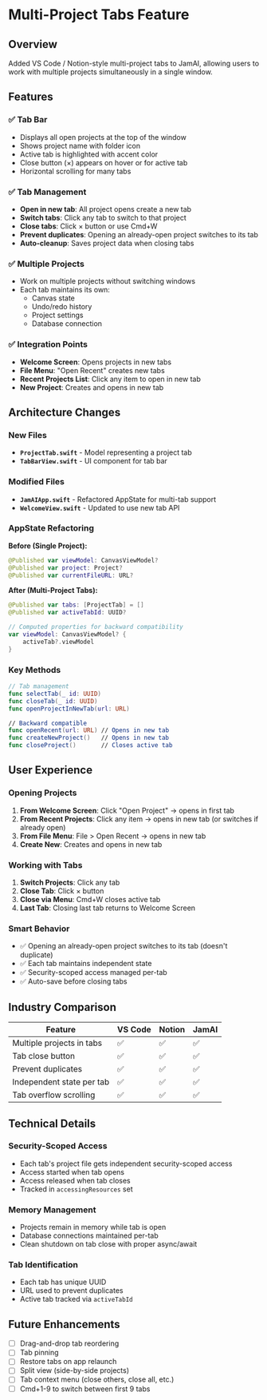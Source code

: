 # Multi-Project Tabs Feature

## Overview

Added VS Code / Notion-style multi-project tabs to JamAI, allowing users to work with multiple projects simultaneously in a single window.

## Features

### ✅ Tab Bar
- Displays all open projects at the top of the window
- Shows project name with folder icon
- Active tab is highlighted with accent color
- Close button (×) appears on hover or for active tab
- Horizontal scrolling for many tabs

### ✅ Tab Management
- **Open in new tab**: All project opens create a new tab
- **Switch tabs**: Click any tab to switch to that project
- **Close tabs**: Click × button or use Cmd+W
- **Prevent duplicates**: Opening an already-open project switches to its tab
- **Auto-cleanup**: Saves project data when closing tabs

### ✅ Multiple Projects
- Work on multiple projects without switching windows
- Each tab maintains its own:
  - Canvas state
  - Undo/redo history
  - Project settings
  - Database connection

### ✅ Integration Points
- **Welcome Screen**: Opens projects in new tabs
- **File Menu**: "Open Recent" creates new tabs
- **Recent Projects List**: Click any item to open in new tab
- **New Project**: Creates and opens in new tab

## Architecture Changes

### New Files
- **`ProjectTab.swift`** - Model representing a project tab
- **`TabBarView.swift`** - UI component for tab bar

### Modified Files
- **`JamAIApp.swift`** - Refactored AppState for multi-tab support
- **`WelcomeView.swift`** - Updated to use new tab API

### AppState Refactoring

**Before (Single Project):**
```swift
@Published var viewModel: CanvasViewModel?
@Published var project: Project?
@Published var currentFileURL: URL?
```

**After (Multi-Project Tabs):**
```swift
@Published var tabs: [ProjectTab] = []
@Published var activeTabId: UUID?

// Computed properties for backward compatibility
var viewModel: CanvasViewModel? {
    activeTab?.viewModel
}
```

### Key Methods

```swift
// Tab management
func selectTab(_ id: UUID)
func closeTab(_ id: UUID)
func openProjectInNewTab(url: URL)

// Backward compatible
func openRecent(url: URL) // Opens in new tab
func createNewProject()   // Opens in new tab
func closeProject()       // Closes active tab
```

## User Experience

### Opening Projects
1. **From Welcome Screen**: Click "Open Project" → opens in first tab
2. **From Recent Projects**: Click any item → opens in new tab (or switches if already open)
3. **From File Menu**: File > Open Recent → opens in new tab
4. **Create New**: Creates and opens in new tab

### Working with Tabs
1. **Switch Projects**: Click any tab
2. **Close Tab**: Click × button
3. **Close via Menu**: Cmd+W closes active tab
4. **Last Tab**: Closing last tab returns to Welcome Screen

### Smart Behavior
- ✅ Opening an already-open project switches to its tab (doesn't duplicate)
- ✅ Each tab maintains independent state
- ✅ Security-scoped access managed per-tab
- ✅ Auto-save before closing tabs

## Industry Comparison

| Feature | VS Code | Notion | JamAI |
|---------|---------|--------|-------|
| Multiple projects in tabs | ✅ | ✅ | ✅ |
| Tab close button | ✅ | ✅ | ✅ |
| Prevent duplicates | ✅ | ✅ | ✅ |
| Independent state per tab | ✅ | ✅ | ✅ |
| Tab overflow scrolling | ✅ | ✅ | ✅ |

## Technical Details

### Security-Scoped Access
- Each tab's project file gets independent security-scoped access
- Access started when tab opens
- Access released when tab closes
- Tracked in `accessingResources` set

### Memory Management
- Projects remain in memory while tab is open
- Database connections maintained per-tab
- Clean shutdown on tab close with proper async/await

### Tab Identification
- Each tab has unique UUID
- URL used to prevent duplicates
- Active tab tracked via `activeTabId`

## Future Enhancements
- [ ] Drag-and-drop tab reordering
- [ ] Tab pinning
- [ ] Restore tabs on app relaunch
- [ ] Split view (side-by-side projects)
- [ ] Tab context menu (close others, close all, etc.)
- [ ] Cmd+1-9 to switch between first 9 tabs
